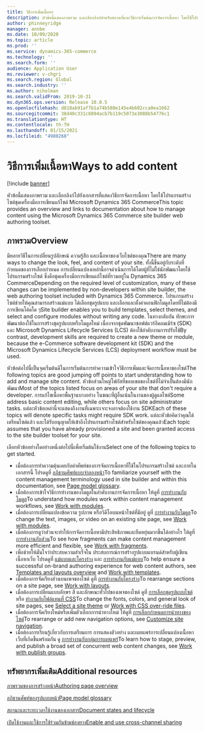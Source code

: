 ```yaml
---
title: วิธีการเพิ่มเนื้อหา
description: หัวข้อนี้แสดงภาพรวม และเลือกลิงก์สำหรับสถานที่และวิธีการเริ่มต้นการจัดการเนื้อหา โดยใช้โปรแกรมสร้างไซต์ชุดเครื่องมือการเขียนแก้ไซต์ Microsoft Dynamics 365 Commerce
author: phinneyridge
manager: annbe
ms.date: 10/09/2020
ms.topic: article
ms.prod: ''
ms.service: dynamics-365-commerce
ms.technology: ''
ms.search.form: ''
audience: Application User
ms.reviewer: v-chgri
ms.search.region: Global
ms.search.industry: ''
ms.author: niholman
ms.search.validFrom: 2019-10-31
ms.dyn365.ops.version: Release 10.0.5
ms.openlocfilehash: d818ab91af7b1a74b580e145e4b602cca0ea1662
ms.sourcegitcommit: 38d40c331c8894acb7b119c5073e3088b54776c1
ms.translationtype: HT
ms.contentlocale: th-TH
ms.lasthandoff: 01/15/2021
ms.locfileid: "4980268"
---
```

# <a name="ways-to-add-content"></a><span data-ttu-id="0371d-103">วิธีการเพิ่มเนื้อหา</span><span class="sxs-lookup"><span data-stu-id="0371d-103">Ways to add content</span></span>

[!include [banner](includes/banner.md)]

<span data-ttu-id="0371d-104">หัวข้อนี้แสดงภาพรวม และเลือกลิงก์ไปยังเอกสารที่แสดงวิธีการจัดการเนื้อหา โดยใช้โปรแกรมสร้างไซต์ชุดเครื่องมือการเขียนแก้ไซต์ Microsoft Dynamics 365 Commerce</span><span class="sxs-lookup"><span data-stu-id="0371d-104">This topic provides an overview and links to documentation about how to manage content using the Microsoft Dynamics 365 Commerce site builder web authoring toolset.</span></span>

## <a name="overview"></a><span data-ttu-id="0371d-105">ภาพรวม</span><span class="sxs-lookup"><span data-stu-id="0371d-105">Overview</span></span>

<span data-ttu-id="0371d-106">มีหลายวิธีในการเปลี่ยนรูปลักษณ์ ความรู้สึก และเนื้อหาของเว็บไซต์ของคุณ</span><span class="sxs-lookup"><span data-stu-id="0371d-106">There are many ways to change the look, feel, and content of your site.</span></span> <span data-ttu-id="0371d-107">ทั้งนี้ขึ้นอยู่กับระดับที่กำหนดของการเลือกกำหนด การเปลี่ยนแปลงเหล่านี้อาจดำเนินการได้โดยผู้ที่ไม่ใช่นักพัฒนาโดยใช้โปรแกรมสร้างไซต์ ซึ่งคือชุดเครื่องมือการเขียนแก้ไซต์ที่รวมอยู่ใน Dynamics 365 Commerce</span><span class="sxs-lookup"><span data-stu-id="0371d-107">Depending on the required level of customization, many of these changes can be implemented by non-developers within site builder, the web authoring toolset included with Dynamics 365 Commerce.</span></span> <span data-ttu-id="0371d-108">โปรแกรมสร้างไซต์ช่วยให้คุณสามารถสร้างแม่แบบ ได้เลือกชุดรูปแบบ และเลือกและตั้งค่าคอนฟิกโมดูลโดยที่ไม่ต้องมีการเขียนโค้ดใด ๆ</span><span class="sxs-lookup"><span data-stu-id="0371d-108">Site builder enables you to build templates, select themes, and select and configure modules without writing any code.</span></span> <span data-ttu-id="0371d-109">ในทางกลับกัน ทักษะการพัฒนาต้องใช้ในการสร้างชุดรูปแบบหรือโมดูลใหม่ เนื่องจากชุดพัฒนาซอฟต์แวร์อีคอมเมิร์ซ (SDK) และ Microsoft Dynamics Lifecycle Services (LCS) ต้องใช้ลำดับงานการปรับใช้</span><span class="sxs-lookup"><span data-stu-id="0371d-109">By contrast, development skills are required to create a new theme or module, because the e-Commerce software development kit (SDK) and the Microsoft Dynamics Lifecycle Services (LCS) deployment workflow must be used.</span></span>

<span data-ttu-id="0371d-110">หัวข้อต่อไปนี้เป็นจุดเริ่มต้นดีในการเริ่มต้นการทำความเข้าใจวิธีการเพิ่มและจัดการเนื้อหาของไซต์</span><span class="sxs-lookup"><span data-stu-id="0371d-110">The following topics are good jumping off points to start understanding how to add and manage site content.</span></span> <span data-ttu-id="0371d-111">หัวข้อส่วนใหญ่โฟกัสที่ขอบเขตของไซต์ที่ไม่จำเป็นต้องมีนักพัฒนา</span><span class="sxs-lookup"><span data-stu-id="0371d-111">Most of the topics listed focus on areas of your site that don't require a developer.</span></span> <span data-ttu-id="0371d-112">การแก้ไขเนื้อหาพื้นฐานบางอย่าง ในขณะที่ผู้อื่นเน้นในงานของผู้ดูแลไซต์</span><span class="sxs-lookup"><span data-stu-id="0371d-112">Some address basic content editing, while others focus on site administrator tasks.</span></span> <span data-ttu-id="0371d-113">แต่ละหัวข้อเหล่านี้จะแสดงถึงงานที่เฉพาะเจาะจงอาจต้องใช้งาน SDK</span><span class="sxs-lookup"><span data-stu-id="0371d-113">Each of these topics will denote specific tasks might require SDK work.</span></span> <span data-ttu-id="0371d-114">แต่ละหัวข้อคิดว่าคุณได้เตรียมไซต์แล้ว และได้รับอนุญาตให้เข้าถึงโปรแกรมสร้างไซต์สำหรับไซต์ของคุณแล้ว</span><span class="sxs-lookup"><span data-stu-id="0371d-114">Each topic assumes that you have already provisioned a site and been granted access to the site builder toolset for your site.</span></span>

<span data-ttu-id="0371d-115">เลือกหัวข้ออย่างใดอย่างหนึ่งต่อไปนี้เพื่อเริ่มต้นใช้งาน</span><span class="sxs-lookup"><span data-stu-id="0371d-115">Select one of the following topics to get started.</span></span>

- <span data-ttu-id="0371d-116">เมื่อต้องการทำความคุ้นเคยกับคำศัพท์ของการจัดการเนื้อหาที่ใช้ในโปรแกรมสร้างไซต์ และภายในเอกสารนี้ โปรดดูที่ [อภิธานศัพท์แบบจำลองหน้า](page-elements-overview.md)</span><span class="sxs-lookup"><span data-stu-id="0371d-116">To familiarize yourself with the content management terminology used in site builder and within this documentation, see [Page model glossary](page-elements-overview.md).</span></span>
- <span data-ttu-id="0371d-117">เมื่อต้องการเข้าใจวิธีการทำงานของโมดูลในลำดับงานการจัดการเนื้อหา ให้ดูที่ [การทำงานกับโมดูล](work-with-modules.md)</span><span class="sxs-lookup"><span data-stu-id="0371d-117">To understand how modules work within content management workflows, see [Work with modules](work-with-modules.md).</span></span>
- <span data-ttu-id="0371d-118">เมื่อต้องการเปลี่ยนแปลงข้อความ รูปภาพ หรือวิดีโอบนหน้าไซต์ที่มีอยู่ ดูที่ [การทำงานกับโมดูล](work-with-modules.md)</span><span class="sxs-lookup"><span data-stu-id="0371d-118">To change the text, images, or video on an existing site page, see [Work with modules](work-with-modules.md).</span></span>
- <span data-ttu-id="0371d-119">เมื่อต้องการดูว่าส่วนจะทำให้การจัดการเนื้อหามีประสิทธิภาพและยืดหยุ่นมากขึ้นได้อย่างไร ให้ดูที่ [การทำงานกับส่วน](work-with-fragments.md)</span><span class="sxs-lookup"><span data-stu-id="0371d-119">To see how fragments can make content management more efficient and flexible, see [Work with fragments](work-with-fragments.md).</span></span>
- <span data-ttu-id="0371d-120">เพื่อช่วยให้มั่นใจว่าประสบความสำเร็จใน ประสบการณ์การสร้างรูปแบบแบรนด์สำหรับผู้เขียนเนื้อหาเว็บ โปรดดูที่ [แม่แบบและโครงร่าง](templates-layouts-overview.md) และ [การทำงานกับแม่แบบ](work-with-templates.md)</span><span class="sxs-lookup"><span data-stu-id="0371d-120">To help ensure a successful on-brand authoring experience for web content authors, see [Templates and layouts overview](templates-layouts-overview.md) and [Work with templates](work-with-templates.md).</span></span>
- <span data-ttu-id="0371d-121">เมื่อต้องการจัดเรียงส่วนบนเพจของไซต์ ดูที่ [การทำงานกับโครงร่าง](work-with-layouts.md)</span><span class="sxs-lookup"><span data-stu-id="0371d-121">To rearrange sections on a site page, see [Work with layouts](work-with-layouts.md).</span></span>
- <span data-ttu-id="0371d-122">เมื่อต้องการเปลี่ยนแบบอักษร สี และลักษณะทั่วไปของเพจของไซต์ ดูที่ [การเลือกชุดรูปแบบไซต์](select-site-theme.md) หรือ [ทำงานกับไฟล์แทนที่ CSS](css-override-files.md)</span><span class="sxs-lookup"><span data-stu-id="0371d-122">To change the fonts, colors, and general look of site pages, see [Select a site theme](select-site-theme.md) or [Work with CSS over-ride files](css-override-files.md).</span></span>
- <span data-ttu-id="0371d-123">เมื่อต้องการจัดเรียงใหม่หรือเพิ่มตัวเลือกการนำทางใหม่ ให้ดูที่ [การเลือกกำหนดการนำทางของไซต์](customize-site-navigation.md)</span><span class="sxs-lookup"><span data-stu-id="0371d-123">To rearrange or add new navigation options, see [Customize site navigation](customize-site-navigation.md).</span></span>
- <span data-ttu-id="0371d-124">เมื่อต้องการเรียนรู้เกี่ยวกับการเตรียมการ การแสดงตัวอย่าง และเผยแพร่การเปลี่ยนแปลงเนื้อหาเว็บที่เกิดขึ้นพร้อมกัน ดู [การทำงานกับกลุ่มการเผยแพร่](publish-groups.md)</span><span class="sxs-lookup"><span data-stu-id="0371d-124">To learn how to stage, preview, and publish a broad set of concurrent web content changes, see [Work with publish groups](publish-groups.md).</span></span>

## <a name="additional-resources"></a><span data-ttu-id="0371d-125">ทรัพยากรเพิ่มเติม</span><span class="sxs-lookup"><span data-stu-id="0371d-125">Additional resources</span></span>

[<span data-ttu-id="0371d-126">ภาพรวมของการสร้างหน้า</span><span class="sxs-lookup"><span data-stu-id="0371d-126">Authoring page overview</span></span>](authoring-home-overview.md)

[<span data-ttu-id="0371d-127">อภิธานศัพท์ของรูปแบบหน้า</span><span class="sxs-lookup"><span data-stu-id="0371d-127">Page model glossary</span></span>](page-elements-overview.md)

[<span data-ttu-id="0371d-128">สถานะและระยะเวลาใช้งานของเอกสาร</span><span class="sxs-lookup"><span data-stu-id="0371d-128">Document states and lifecycle</span></span>](document-states-overview.md)

[<span data-ttu-id="0371d-129">เปิดใช้งานและใช้การใช้ร่วมกันข้ามช่องทาง</span><span class="sxs-lookup"><span data-stu-id="0371d-129">Enable and use cross-channel sharing</span></span>](cross-channel-sharing.md)
